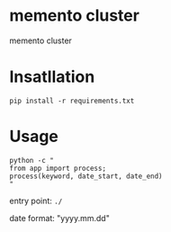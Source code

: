# memento cluster
memento cluster

# Insatllation
```
pip install -r requirements.txt
```

# Usage
```
python -c "
from app import process;
process(keyword, date_start, date_end)
"
```

entry point: `./`

date format: "yyyy.mm.dd"